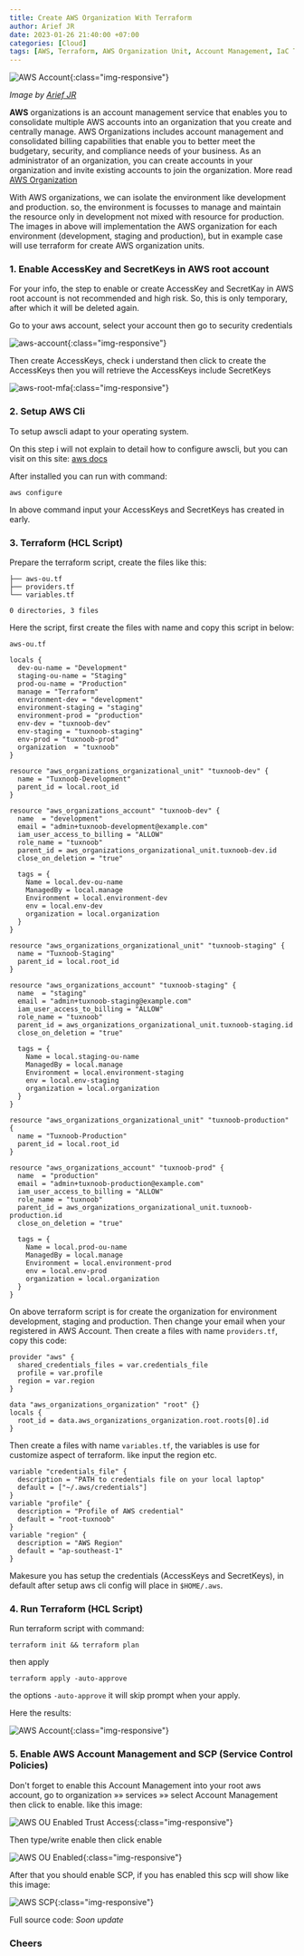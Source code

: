 ```yaml
---
title: Create AWS Organization With Terraform
author: Arief JR
date: 2023-01-26 21:40:00 +07:00
categories: [Cloud]
tags: [AWS, Terraform, AWS Organization Unit, Account Management, IaC Tools ]
---
```


![AWS Account](/assets/images/AWS-OU-Tuxnoob.png){:class="img-responsive"}

_Image by [Arief JR](https://linkedin.com/in/arief-jr)_

**AWS** organizations is an account management service that enables you to consolidate multiple AWS accounts into an organization that you create and centrally manage. AWS Organizations includes account management and consolidated billing capabilities that enable you to better meet the budgetary, security, and compliance needs of your business. As an administrator of an organization, you can create accounts in your organization and invite existing accounts to join the organization. More read [AWS Organization](https://docs.aws.amazon.com/organizations/latest/userguide/orgs_introduction.html)

With AWS organizations, we can isolate the environment like development and production. so, the environment is focusses to manage and maintain the resource only in development not mixed with resource for production. The images in above will implementation the AWS organization for each environment (development, staging and production), but in example case will use terraform for create AWS organization units.


### 1. Enable AccessKey and SecretKeys in AWS root account

For your info, the step to enable or create AccessKey and SecretKay in AWS root account is not recommended and high risk. So, this is only temporary, after which it will be deleted again.

Go to your aws account, select your account then go to security credentials

![aws-account](/assets/images/AccessKeys-Root-Account.png){:class="img-responsive"}

Then create AccessKeys, check i understand then click to create the AccessKeys then you will retrieve the AccessKeys include SecretKeys

![aws-root-mfa](/assets/images/Account-root-AccessKeys.png){:class="img-responsive"}


### 2. Setup AWS Cli

To setup awscli adapt to your operating system.

On this step i will not explain to detail how to configure awscli, but you can visit on this site: [aws docs](https://docs.aws.amazon.com/cli/latest/userguide/cli-configure-quickstart.html)

After installed you can run with command:

```
aws configure
```

In above command input your AccessKeys and SecretKeys has created in early.


### 3. Terraform (HCL Script)

Prepare the terraform script, create the files like this:

```
├── aws-ou.tf
├── providers.tf
└── variables.tf

0 directories, 3 files
```

Here the script, first create the files with name and copy this script in below:

`aws-ou.tf`

```
locals {
  dev-ou-name = "Development"
  staging-ou-name = "Staging"
  prod-ou-name = "Production"
  manage = "Terraform"
  environment-dev = "development"
  environment-staging = "staging"
  environment-prod = "production"
  env-dev = "tuxnoob-dev"
  env-staging = "tuxnoob-staging"
  env-prod = "tuxnoob-prod"
  organization  = "tuxnoob"
}

resource "aws_organizations_organizational_unit" "tuxnoob-dev" {
  name = "Tuxnoob-Development"
  parent_id = local.root_id
}

resource "aws_organizations_account" "tuxnoob-dev" {
  name  = "development"
  email = "admin+tuxnoob-development@example.com"
  iam_user_access_to_billing = "ALLOW"
  role_name = "tuxnoob"
  parent_id = aws_organizations_organizational_unit.tuxnoob-dev.id
  close_on_deletion = "true"

  tags = {
    Name = local.dev-ou-name
    ManagedBy = local.manage
    Environment = local.environment-dev
    env = local.env-dev
    organization = local.organization
  }
}

resource "aws_organizations_organizational_unit" "tuxnoob-staging" {
  name = "Tuxnoob-Staging"
  parent_id = local.root_id
}

resource "aws_organizations_account" "tuxnoob-staging" {
  name  = "staging"
  email = "admin+tuxnoob-staging@example.com"
  iam_user_access_to_billing = "ALLOW"
  role_name = "tuxnoob"
  parent_id = aws_organizations_organizational_unit.tuxnoob-staging.id
  close_on_deletion = "true"

  tags = {
    Name = local.staging-ou-name
    ManagedBy = local.manage
    Environment = local.environment-staging
    env = local.env-staging
    organization = local.organization
  }
}

resource "aws_organizations_organizational_unit" "tuxnoob-production" {
  name = "Tuxnoob-Production"
  parent_id = local.root_id
}

resource "aws_organizations_account" "tuxnoob-prod" {
  name  = "production"
  email = "admin+tuxnoob-production@example.com"
  iam_user_access_to_billing = "ALLOW"
  role_name = "tuxnoob"
  parent_id = aws_organizations_organizational_unit.tuxnoob-production.id
  close_on_deletion = "true"

  tags = {
    Name = local.prod-ou-name
    ManagedBy = local.manage
    Environment = local.environment-prod
    env = local.env-prod
    organization = local.organization
  }
}
```

On above terraform script is for create the organization for environment development, staging and production. Then change your email when your registered in AWS Account. Then create a files with name `providers.tf`, copy this code:

```
provider "aws" {
  shared_credentials_files = var.credentials_file
  profile = var.profile
  region = var.region
}

data "aws_organizations_organization" "root" {}
locals {
  root_id = data.aws_organizations_organization.root.roots[0].id
}
```

Then create a files with name `variables.tf`, the variables is use for customize aspect of terraform. like input the region etc.

```
variable "credentials_file" {
  description = "PATH to credentials file on your local laptop"
  default = ["~/.aws/credentials"]
}
variable "profile" {
  description = "Profile of AWS credential"
  default = "root-tuxnoob"
}
variable "region" {
  description = "AWS Region"
  default = "ap-southeast-1"
}
```

Makesure you has setup the credentials (AccessKeys and SecretKeys), in default after setup aws cli config will place in `$HOME/.aws`.

### 4. Run Terraform (HCL Script)

Run terraform script with command:

```
terraform init && terraform plan
```

then apply

```
terraform apply -auto-approve
```

the options `-auto-approve` it will skip prompt when your apply.

Here the results:

![AWS Account](/assets/images/AWS-organization-tuxnoob.png){:class="img-responsive"}


### 5. Enable AWS Account Management and SCP (Service Control Policies)

Don't forget to enable this Account Management into your root aws account, go to organization »» services »» select Account Management then click to enable. like this image:

![AWS OU Enabled Trust Access](/assets/images/AWS-OU-Enabled-Trust-Access.png){:class="img-responsive"}

Then type/write enable then click enable

![AWS OU Enabled](/assets/images/AWS-OU-Enabled-Type.png){:class="img-responsive"}

After that you should enable SCP, if you has enabled this scp will show like this image:

![AWS SCP](/assets/images/AWS-Enable-SCP.png){:class="img-responsive"}


Full source code:
*Soon update*

### **Cheers**